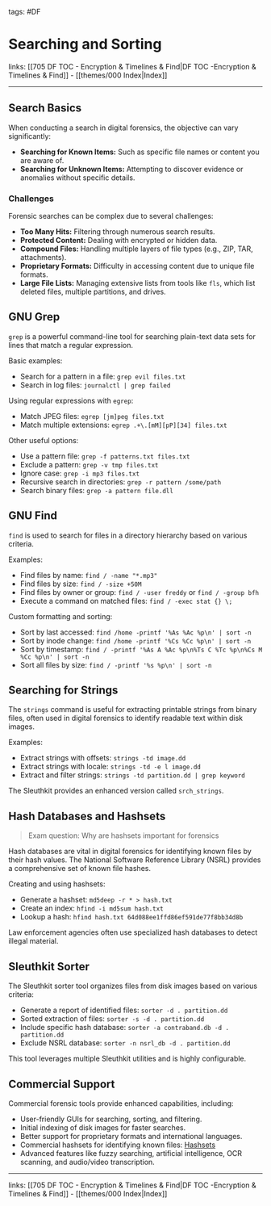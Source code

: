 tags: #DF
 
# Searching and Sorting

links: [[705 DF TOC - Encryption & Timelines & Find|DF TOC -Encryption & Timelines & Find]] - [[themes/000 Index|Index]]

---

## Search Basics

When conducting a search in digital forensics, the objective can vary significantly:

- **Searching for Known Items:** Such as specific file names or content you are aware of.
- **Searching for Unknown Items:** Attempting to discover evidence or anomalies without specific details.

### Challenges

Forensic searches can be complex due to several challenges:

- **Too Many Hits:** Filtering through numerous search results.
- **Protected Content:** Dealing with encrypted or hidden data.
- **Compound Files:** Handling multiple layers of file types (e.g., ZIP, TAR, attachments).
- **Proprietary Formats:** Difficulty in accessing content due to unique file formats.
- **Large File Lists:** Managing extensive lists from tools like `fls`, which list deleted files, multiple partitions, and drives.

## GNU Grep

`grep` is a powerful command-line tool for searching plain-text data sets for lines that match a regular expression.

Basic examples:
- Search for a pattern in a file: `grep evil files.txt`
- Search in log files: `journalctl | grep failed`

Using regular expressions with `egrep`:
- Match JPEG files: `egrep [jm]peg files.txt`
- Match multiple extensions: `egrep .+\.[mM][pP][34] files.txt`

Other useful options:
- Use a pattern file: `grep -f patterns.txt files.txt`
- Exclude a pattern: `grep -v tmp files.txt`
- Ignore case: `grep -i mp3 files.txt`
- Recursive search in directories: `grep -r pattern /some/path`
- Search binary files: `grep -a pattern file.dll`

## GNU Find

`find` is used to search for files in a directory hierarchy based on various criteria.

Examples:
- Find files by name: `find / -name "*.mp3"`
- Find files by size: `find / -size +50M`
- Find files by owner or group: `find / -user freddy` or `find / -group bfh`
- Execute a command on matched files: `find / -exec stat {} \;`

Custom formatting and sorting:
- Sort by last accessed: `find /home -printf '%As %Ac %p\n' | sort -n`
- Sort by inode change: `find /home -printf '%Cs %Cc %p\n' | sort -n`
- Sort by timestamp: `find / -printf '%As A %Ac %p\n%Ts C %Tc %p\n%Cs M %Cc %p\n' | sort -n`
- Sort all files by size: `find / -printf '%s %p\n' | sort -n`

## Searching for Strings

The `strings` command is useful for extracting printable strings from binary files, often used in digital forensics to identify readable text within disk images.

Examples:
- Extract strings with offsets: `strings -td image.dd`
- Extract strings with locale: `strings -td -e l image.dd`
- Extract and filter strings: `strings -td partition.dd | grep keyword`

The Sleuthkit provides an enhanced version called `srch_strings`.

## Hash Databases and Hashsets

> Exam question: Why are hashsets important for forensics

Hash databases are vital in digital forensics for identifying known files by their hash values. The National Software Reference Library (NSRL) provides a comprehensive set of known file hashes.

Creating and using hashsets:
- Generate a hashset: `md5deep -r * > hash.txt`
- Create an index: `hfind -i md5sum hash.txt`
- Lookup a hash: `hfind hash.txt 64d088ee1ffd86ef591de77f8bb34d8b`

Law enforcement agencies often use specialized hash databases to detect illegal material.

## Sleuthkit Sorter

The Sleuthkit sorter tool organizes files from disk images based on various criteria:

- Generate a report of identified files: `sorter -d . partition.dd`
- Sorted extraction of files: `sorter -s -d . partition.dd`
- Include specific hash database: `sorter -a contraband.db -d . partition.dd`
- Exclude NSRL database: `sorter -n nsrl_db -d . partition.dd`

This tool leverages multiple Sleuthkit utilities and is highly configurable.

## Commercial Support

Commercial forensic tools provide enhanced capabilities, including:

- User-friendly GUIs for searching, sorting, and filtering.
- Initial indexing of disk images for faster searches.
- Better support for proprietary formats and international languages.
- Commercial hashsets for identifying known files: [Hashsets](https://www.hashsets.com/)
- Advanced features like fuzzy searching, artificial intelligence, OCR scanning, and audio/video transcription.

---

links: [[705 DF TOC - Encryption & Timelines & Find|DF TOC -Encryption & Timelines & Find]] - [[themes/000 Index|Index]]